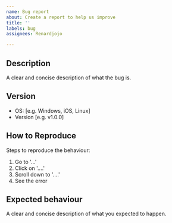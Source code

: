 ```yaml
---
name: Bug report
about: Create a report to help us improve
title: ''
labels: bug
assignees: Renardjojo

---
```


## Description
A clear and concise description of what the bug is.

## Version
 - OS: [e.g. Windows, iOS, Linux]
 - Version [e.g. v1.0.0]

## How to Reproduce
Steps to reproduce the behaviour:
1. Go to '...'
2. Click on '....'
3. Scroll down to '....'
4. See the error

## Expected behaviour
A clear and concise description of what you expected to happen.
